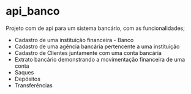 # api_banco
Projeto com de api para um sistema bancário, com as funcionalidades;
<ul>
<li>Cadastro de uma instituição financeira - Banco</li>
<li>Cadastro de uma agência bancária pertencente a uma instituição</li>
<li>Cadastro de Clientes juntamente com uma conta bancária</li>
<li>Extrato bancário demonstrando a movimentação financeira de uma conta</li>
<li>Saques</li>
<li>Depósitos</li>
<li>Transferências</li>
</ul>



























